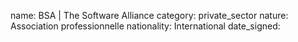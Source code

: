 name: BSA | The Software Alliance
category: private_sector
nature:  Association professionnelle 
nationality: International
date_signed:
    